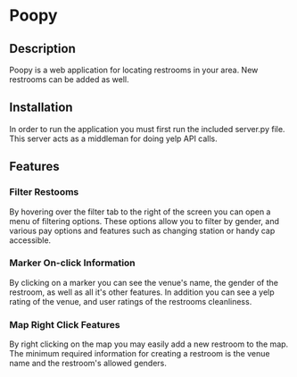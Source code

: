 Poopy
=====

Description
---------------------

Poopy is a web application for locating restrooms in your area.  New restrooms
can be added as well.

Installation
----------------

In order to run the application you must first run the included server.py file.
This server acts as a middleman for doing yelp API calls.

Features
------------------

### Filter Restooms

By hovering over the filter tab to the right of the screen you can open a menu
of filtering options.  These options allow you to filter by gender, and various
pay options and features such as changing station or handy cap accessible.

### Marker On-click Information

By clicking on a marker you can see the venue's name, the gender of the
restroom, as well as all it's other features.  In addition you can see a yelp
rating of the venue, and user ratings of the restrooms cleanliness.

### Map Right Click Features

By right clicking on the map you may easily add a new restroom to the map.  The
minimum required information for creating a restroom is the venue name and the
restroom's allowed genders.
